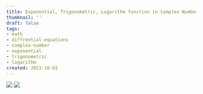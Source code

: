 ```yaml
---
title: Exponential, Trigonometric, Logarithm function in Complex Numbers
thumbnail: ''
draft: false
tags:
- math
- diffrential-equations
- complex-number
- exponential
- trigonometric
- logarithm
created: 2023-10-03
---
```


![](complex-exponential1.png)
![](complex-exponential2.png)
